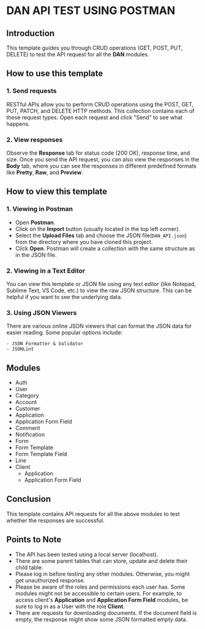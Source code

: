 # DAN API TEST USING POSTMAN

## Introduction
This template guides you through CRUD operations (GET, POST, PUT, DELETE) to test the API request for all the **DAN** modules.

## How to use this template
### 1. Send requests
RESTful APIs allow you to perform CRUD operations using the POST, GET, PUT, PATCH, and DELETE HTTP methods.
This collection contains each of these request types. Open each request and click "Send" to see what happens.

### 2. View responses
Observe the **Response** tab for status code (200 OK), response time, and size. Once you send the API request, you can also view the responses in the **Body** tab, where you can see the responses in different predefined formats like **Pretty**, **Raw**, and **Preview**.

## How to view this template
### 1. Viewing in Postman
- Open **Postman**.
- Click on the **Import** button (usually located in the top left corner).
- Select the **Upload Files** tab and choose the JSON file(`DAN_API.json`) from the directory where you have cloned this project.
- Click **Open**. Postman will create a collection with the same structure as in the JSON file.

### 2. Viewing in a Text Editor
You can view this template or JSON file using any text editor  (like Notepad, Sublime Text, VS Code, etc.) to view the raw JSON structure. This can be helpful if you want to see the underlying data.

### 3. Using JSON Viewers
There are various online JSON viewers that can format the JSON data for easier reading. Some popular options include:

    - JSON Formatter & Validator
    - JSONLint

## Modules
- Auth
- User
- Category
- Account
- Customer
- Application
- Application Form Field
- Comment
- Notification
- Form
- Form Template
- Form Template Field
- Line
- Client
    - Application
    - Application Form Field

## Conclusion
This template contains API requests for all the above modules to test whether the responses are successful.

## Points to Note
- The API has been tested using a local server (localhost).
- There are some parent tables that can store, update and delete their child table.
- Please log in before testing any other modules. Otherwise, you might get unauthorized response.
- Please be aware of the roles and permissions each user has. Some modules might not be accessible to certain users. For example, to access client's **Application** and **Application Form Field** modules, be sure to log in as a User with the role **Client**.
- There are requests for downloading documents. If the document field is empty, the response might show some JSON formatted empty data.


